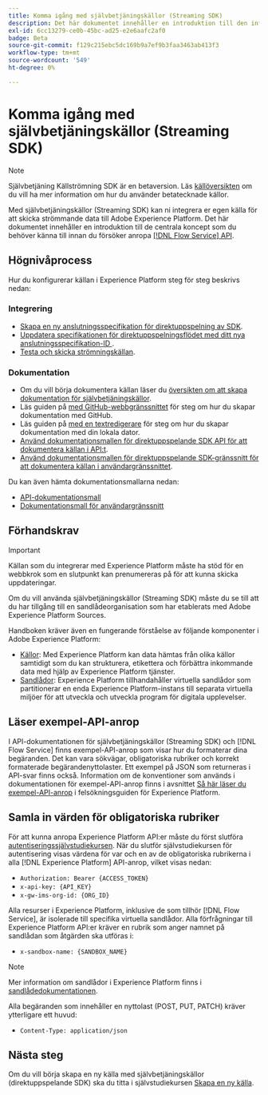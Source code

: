 ```yaml
---
title: Komma igång med självbetjäningskällor (Streaming SDK)
description: Det här dokumentet innehåller en introduktion till den information som krävs för att du ska kunna skapa en ny källa med självbetjäningskällor (Streaming SDK).
exl-id: 6cc13279-ce0b-45bc-ad25-e2e6aafc2af0
badge: Beta
source-git-commit: f129c215ebc5dc169b9a7ef9b3faa3463ab413f3
workflow-type: tm+mt
source-wordcount: '549'
ht-degree: 0%

---
```


# Komma igång med självbetjäningskällor (Streaming SDK)

>[!NOTE]
>
>Självbetjäning Källströmning SDK är en betaversion. Läs [källöversikten](../../home.md#terms-and-conditions) om du vill ha mer information om hur du använder betatecknade källor.

Med självbetjäningskällor (Streaming SDK) kan ni integrera er egen källa för att skicka strömmande data till Adobe Experience Platform. Det här dokumentet innehåller en introduktion till de centrala koncept som du behöver känna till innan du försöker anropa [[!DNL Flow Service] API](https://developer.adobe.com/experience-platform-apis/references/flow-service/).

## Högnivåprocess

Hur du konfigurerar källan i Experience Platform steg för steg beskrivs nedan:

### Integrering

* [Skapa en ny anslutningsspecifikation för direktuppspelning av SDK](create.md).
* [Uppdatera specifikationen för direktuppspelningsflödet med ditt nya anslutningsspecifikation-ID ](update-flow-specs.md).
* [Testa och skicka strömningskällan](submit.md).

### Dokumentation

* Om du vill börja dokumentera källan läser du [översikten om att skapa dokumentation för självbetjäningskällor](../documentation/doc-overview.md).
* Läs guiden på [med GitHub-webbgränssnittet](../documentation/github.md) för steg om hur du skapar dokumentation med GitHub.
* Läs guiden på [med en textredigerare](../documentation/text-editor.md) för steg om hur du skapar dokumentation med din lokala dator.
* [Använd dokumentationsmallen för direktuppspelande SDK API för att dokumentera källan i API:t](streaming-template-api.md).
* [Använd dokumentationsmallen för direktuppspelande SDK-gränssnitt för att dokumentera källan i användargränssnittet](streaming-template-ui.md).

Du kan även hämta dokumentationsmallarna nedan:

* [API-dokumentationsmall](../assets/streaming/streaming-template-api.zip)
* [Dokumentationsmall för användargränssnitt](../assets/streaming/streaming-template-ui.zip)

## Förhandskrav

>[!IMPORTANT]
>
>Källan som du integrerar med Experience Platform måste ha stöd för en webbkrok som en slutpunkt kan prenumereras på för att kunna skicka uppdateringar.

Om du vill använda självbetjäningskällor (Streaming SDK) måste du se till att du har tillgång till en sandlådeorganisation som har etablerats med Adobe Experience Platform Sources.

Handboken kräver även en fungerande förståelse av följande komponenter i Adobe Experience Platform:

* [Källor](../../home.md): Med Experience Platform kan data hämtas från olika källor samtidigt som du kan strukturera, etikettera och förbättra inkommande data med hjälp av Experience Platform tjänster.
* [Sandlådor](../../../sandboxes/home.md): Experience Platform tillhandahåller virtuella sandlådor som partitionerar en enda Experience Platform-instans till separata virtuella miljöer för att utveckla och utveckla program för digitala upplevelser.

## Läser exempel-API-anrop

I API-dokumentationen för självbetjäningskällor (Streaming SDK) och [!DNL Flow Service] finns exempel-API-anrop som visar hur du formaterar dina begäranden. Det kan vara sökvägar, obligatoriska rubriker och korrekt formaterade begärandenyttolaster. Ett exempel på JSON som returneras i API-svar finns också. Information om de konventioner som används i dokumentationen för exempel-API-anrop finns i avsnittet [Så här läser du exempel-API-anrop](../../../landing/troubleshooting.md#how-do-i-format-an-api-request) i felsökningsguiden för Experience Platform.

## Samla in värden för obligatoriska rubriker

För att kunna anropa Experience Platform API:er måste du först slutföra [autentiseringssjälvstudiekursen](https://www.adobe.com/go/platform-api-authentication-en). När du slutför självstudiekursen för autentisering visas värdena för var och en av de obligatoriska rubrikerna i alla [!DNL Experience Platform] API-anrop, vilket visas nedan:

* `Authorization: Bearer {ACCESS_TOKEN}`
* `x-api-key: {API_KEY}`
* `x-gw-ims-org-id: {ORG_ID}`

Alla resurser i Experience Platform, inklusive de som tillhör [!DNL Flow Service], är isolerade till specifika virtuella sandlådor. Alla förfrågningar till Experience Platform API:er kräver en rubrik som anger namnet på sandlådan som åtgärden ska utföras i:

* `x-sandbox-name: {SANDBOX_NAME}`

>[!NOTE]
>
>Mer information om sandlådor i Experience Platform finns i [sandlådedokumentationen](../../../sandboxes/home.md).

Alla begäranden som innehåller en nyttolast (POST, PUT, PATCH) kräver ytterligare ett huvud:

* `Content-Type: application/json`

## Nästa steg

Om du vill börja skapa en ny källa med självbetjäningskällor (direktuppspelande SDK) ska du titta i självstudiekursen [Skapa en ny källa](./create.md).
